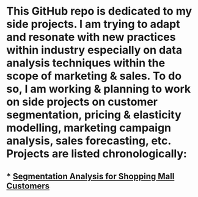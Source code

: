 # This GitHub repo is dedicated to my side projects. I am trying to adapt and resonate with new practices within industry especially on data analysis techniques within the scope of marketing & sales. To do so, I am working & planning to work on side projects on customer segmentation, pricing & elasticity modelling, marketing campaign analysis, sales forecasting, etc. Projects are listed chronologically:

## * [Segmentation Analysis for Shopping Mall Customers](segmentation_analysis_mall_customers.ipynb)

